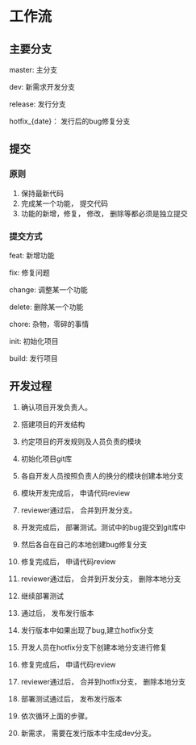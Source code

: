 # 工作流

## 主要分支

master: 主分支

dev: 新需求开发分支

release: 发行分支

hotfix_{date}： 发行后的bug修复分支


## 提交

### 原则
1. 保持最新代码
2. 完成某一个功能， 提交代码
3. 功能的新增，修复， 修改， 删除等都必须是独立提交

### 提交方式

feat: 新增功能

fix: 修复问题

change: 调整某一个功能

delete: 删除某一个功能

chore: 杂物，零碎的事情

init: 初始化项目

build: 发行项目

## 开发过程

1. 确认项目开发负责人。

2. 搭建项目的开发结构

3. 约定项目的开发规则及人员负责的模块

4. 初始化项目git库

5. 各自开发人员按照负责人的换分的模块创建本地分支

6. 模块开发完成后， 申请代码review

7. reviewer通过后， 合并到开发分支。

8. 开发完成后， 部署测试。测试中的bug提交到git库中

9. 然后各自在自己的本地创建bug修复分支

10. 修复完成后， 申请代码review

11. reviewer通过后， 合并到开发分支， 删除本地分支

12. 继续部署测试

13. 通过后， 发布发行版本

14. 发行版本中如果出现了bug,建立hotfix分支

15. 开发人员在hotfix分支下创建本地分支进行修复

16. 修复完成后， 申请代码review

17. reviewer通过后， 合并到hotfix分支， 删除本地分支

18. 部署测试通过后， 发布发行版本

19. 依次循环上面的步骤。

20. 新需求， 需要在发行版本中生成dev分支。

